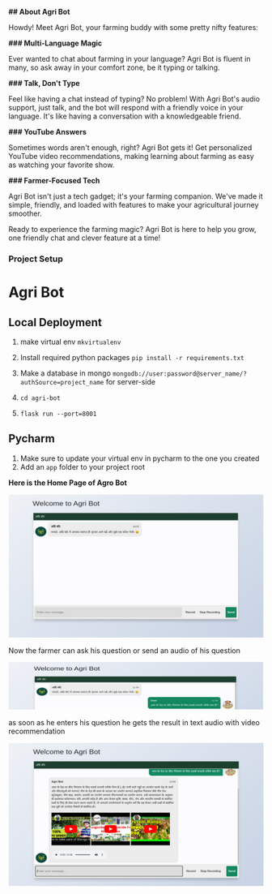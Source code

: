 **## About Agri Bot**

Howdy! Meet Agri Bot, your farming buddy with some pretty nifty features:

**### Multi-Language Magic**

Ever wanted to chat about farming in your language? Agri Bot is fluent in many, so ask away in your comfort zone, be it typing or talking.

**### Talk, Don't Type**

Feel like having a chat instead of typing? No problem! With Agri Bot's audio support, just talk, and the bot will respond with a friendly voice in your language. It's like having a conversation with a knowledgeable friend.

**### YouTube Answers**

Sometimes words aren't enough, right? Agri Bot gets it! Get personalized YouTube video recommendations, making learning about farming as easy as watching your favorite show.

**### Farmer-Focused Tech**

Agri Bot isn't just a tech gadget; it's your farming companion. We've made it simple, friendly, and loaded with features to make your agricultural journey smoother.

Ready to experience the farming magic? Agri Bot is here to help you grow, one friendly chat and clever feature at a time!


### Project Setup  


# Agri Bot

## Local Deployment
1. make virtual env   `mkvirtualenv`
2. Install required python packages
    `pip install -r requirements.txt`
   
3. Make a database in mongo
    `mongodb://user:password@server_name/?authSource=project_name` for server-side
4. `cd agri-bot` 
5. `flask run --port=8001`



## Pycharm
1. Make sure to update your virtual env in pycharm to the one you created
2. Add an `app` folder to your project root



**Here is the Home Page of Agro Bot**

![Image Alt text](/static/images/agri-bot1.jpg "Home Page")

Now the farmer can ask his question or send an audio of his question

![Image Alt text](/static/images/agri-bot2.jpg "Farmer asking question")

as soon as he enters his question he gets the result in text audio with video recommendation 

![Image Alt text](/static/images/agri-bot3.jpg "Answer from the Agri Bot")
